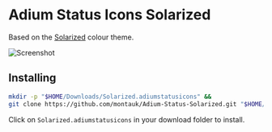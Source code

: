 Adium Status Icons Solarized
===============

Based on the [Solarized](http://ethanschoonover.com/solarized) colour theme. 

![Screenshot](https://raw.github.com/montauk/Adium-Status-Solarized/master/screenshot.png)


Installing
----------
```bash
mkdir -p "$HOME/Downloads/Solarized.adiumstatusicons" &&
git clone https://github.com/montauk/Adium-Status-Solarized.git "$HOME/Downloads/Solarized.adiumstatusicons"
```
Click on `Solarized.adiumstatusicons` in your download folder to install.
